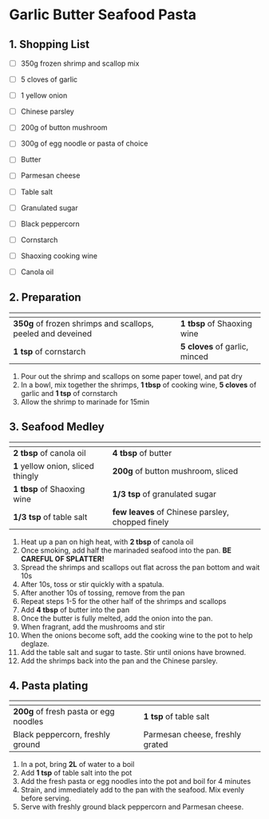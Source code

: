 # Garlic Butter Seafood Pasta

## 1. Shopping List
- [ ] 350g frozen shrimp and scallop mix
- [ ] 5 cloves of garlic
- [ ] 1 yellow onion
- [ ] Chinese parsley
- [ ] 200g of button mushroom
- [ ] 300g of egg noodle or pasta of choice
- [ ] Butter
- [ ] Parmesan cheese
- [ ] Table salt
- [ ] Granulated sugar
- [ ] Black peppercorn
- [ ] Cornstarch
- [ ] Shaoxing cooking wine
- [ ] Canola oil


## 2. Preparation
|<!-- -->|<!-- -->|
|---|---|
| **350g** of frozen shrimps and scallops, peeled and deveined| **1 tbsp** of Shaoxing wine |
| **1 tsp** of cornstarch | **5 cloves** of garlic, minced |

1. Pour out the shrimp and scallops on some paper towel, and pat dry
2. In a bowl, mix together the shrimps, **1 tbsp** of cooking wine, **5 cloves** of garlic and **1 tsp** of cornstarch
3. Allow the shrimp to marinade for 15min

## 3. Seafood Medley
|<!-- -->|<!-- -->|
|---|---|
| **2 tbsp** of canola oil | **4 tbsp** of butter |
| **1** yellow onion, sliced thingly |**200g** of button mushroom, sliced | 
| **1 tbsp** of Shaoxing wine | **1/3 tsp** of granulated sugar | 
| **1/3 tsp** of table salt | **few leaves** of Chinese parsley, chopped finely |

1. Heat up a pan on high heat, with **2 tbsp** of canola oil
2. Once smoking, add half the marinaded seafood into the pan. **BE CAREFUL OF SPLATTER!**
3. Spread the shrimps and scallops out flat across the pan bottom and wait 10s
4. After 10s, toss or stir quickly with a spatula.
5. After another 10s of tossing, remove from the pan
5. Repeat steps 1-5 for the other half of the shrimps and scallops
6. Add **4 tbsp** of butter into the pan
7. Once the butter is fully melted, add the onion into the pan.
8. When fragrant, add the mushrooms and stir
9. When the onions become soft, add the cooking wine to the pot to help deglaze.
10. Add the table salt and sugar to taste. Stir until onions have browned.
11. Add the shrimps back into the pan and the Chinese parsley.

## 4. Pasta plating
|<!-- -->|<!-- -->|
|---|---|
| **200g** of fresh pasta or egg noodles | **1 tsp** of table salt|
| Black peppercorn, freshly ground | Parmesan cheese, freshly grated |

1. In a pot, bring **2L** of water to a boil
2. Add **1 tsp** of table salt into the pot 
3. Add the fresh pasta or egg noodles into the pot and boil for 4 minutes
4. Strain, and immediately add to the pan with the seafood. Mix evenly before serving.
5. Serve with freshly ground black peppercorn and Parmesan cheese.

[1]: https://github.com/nanotalks/recipes/blob/master/Spices%20and%20Sauces/Sour%20Cream.md